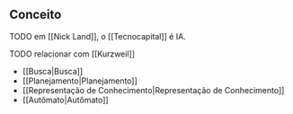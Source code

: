 ## Conceito

TODO em [[Nick Land]], o [[Tecnocapital]] é IA.

TODO relacionar com [[Kurzweil]]

- [[Busca|Busca]]
- [[Planejamento|Planejamento]]
- [[Representação de Conhecimento|Representação de Conhecimento]]
- [[Autômato|Autômato]]
